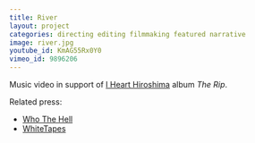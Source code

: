 ```yaml
---
title: River
layout: project
categories: directing editing filmmaking featured narrative
image: river.jpg
youtube_id: KmAG55Rx0Y0
vimeo_id: 9896206
---
```


Music video in support of [I Heart Hiroshima][ihh] album _The Rip_.

Related press:

- [Who The Hell](http://whothehell.net/archives/7804)
- [WhiteTapes](http://whitetapes.com/streams/i-heart-hiroshima-video-zu-river)

[ihh]: http://www.ihearthiroshima.com
